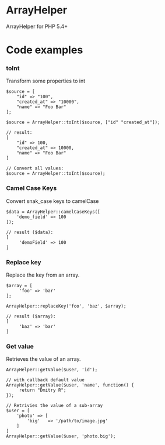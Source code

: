 # ArrayHelper
ArrayHelper for PHP 5.4+

# Code examples
### toInt
Transform some properties to int
```
$source = [
    "id" => "100",
    "created_at" => "10000",
    "name" => "Foo Bar"
];

$source = ArrayHelper::toInt($source, ["id" "created_at"]);

// result:
[
    "id" => 100,
    "created_at" => 10000,
    "name" => "Foo Bar"
]

// Convert all values:
$source = ArrayHelper::toInt($source);
```

### Camel Case Keys
Convert snak_case keys to camelCase
```
$data = ArrayHelper::camelCaseKeys([
    'demo_field' => 100
]);

// result ($data):
[
     'demoField' => 100
]
```

### Replace key
Replace the key from an array.
```
$array = [
     'foo' => 'bar'
];

ArrayHelper::replaceKey('foo', 'baz', $array);

// result ($array):
[
     'baz' => 'bar'
]
```

### Get value
Retrieves the value of an array.
```
ArrayHelper::getValue($user, 'id');

// with callback default value
ArrayHelper::getValue($user, 'name', function() {
     return "Dmitry R";
});

// Retrivies the value of a sub-array
$user = [
    'photo' => [
        'big'   => '/path/to/image.jpg'
    ]
]
ArrayHelper::getValue($user, 'photo.big');
```